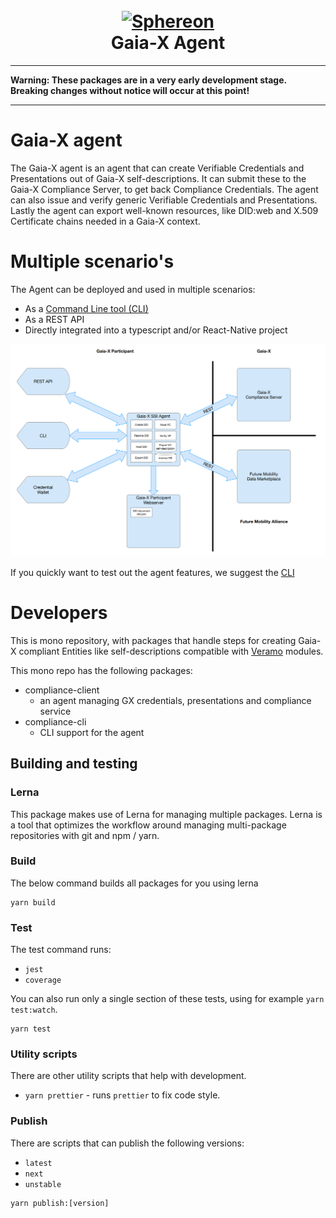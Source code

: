 <!--suppress HtmlDeprecatedAttribute -->
<h1 align="center">
  <br>
  <a href="https://www.sphereon.com"><img src="https://sphereon.com/content/themes/sphereon/assets/img/logo.svg" alt="Sphereon" width="400"></a>
  <br>Gaia-X Agent 
  <br>
</h1>

---

__Warning: These packages are in a very early development stage. Breaking changes without notice will occur at this
point!__

---

# Gaia-X agent
The Gaia-X agent is an agent that can create Verifiable Credentials and Presentations out of Gaia-X self-descriptions. It can submit these to the Gaia-X Compliance Server, to get back Compliance Credentials. The agent can also issue and verify generic Verifiable Credentials and Presentations.
Lastly the agent can export well-known resources, like DID:web and X.509 Certificate chains needed in a Gaia-X context.

# Multiple scenario's
The Agent can be deployed and used in multiple scenarios:

- As a [Command Line tool (CLI)](packages/gx-agent-cli/README.md)
- As a REST API
- Directly integrated into a typescript and/or React-Native project

![Overview](./fixtures/overview.png)

If you quickly want to test out the agent features, we suggest the [CLI](packages/gx-agent-cli/README.md)

# Developers

This is mono repository, with packages that handle steps for creating Gaia-X compliant Entities like self-descriptions compatible with [Veramo](https://veramo.io) modules.

This mono repo has the following packages:
- compliance-client
  - an agent managing GX credentials, presentations and compliance service
- compliance-cli
  - CLI support for the agent

## Building and testing

### Lerna

This package makes use of Lerna for managing multiple packages. Lerna is a tool that optimizes the workflow around managing multi-package repositories with git and npm / yarn.

### Build

The below command builds all packages for you using lerna

```shell
yarn build
```

### Test

The test command runs:

* `jest`
* `coverage`

You can also run only a single section of these tests, using for example `yarn test:watch`.

```shell
yarn test
```

### Utility scripts

There are other utility scripts that help with development.

* `yarn prettier` - runs `prettier` to fix code style.

### Publish

There are scripts that can publish the following versions:

* `latest`
* `next`
* `unstable`

```shell
yarn publish:[version]
```
